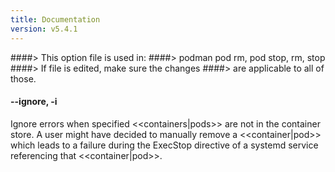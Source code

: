 ```yaml
---
title: Documentation
version: v5.4.1
---
```


####> This option file is used in:
####>   podman pod rm, pod stop, rm, stop
####> If file is edited, make sure the changes
####> are applicable to all of those.
#### **--ignore**, **-i**

Ignore errors when specified <<containers|pods>> are not in the container store.  A user
might have decided to manually remove a <<container|pod>> which leads to a failure
during the ExecStop directive of a systemd service referencing that <<container|pod>>.
